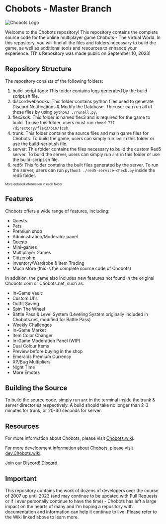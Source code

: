 # Chobots - Master Branch
![Chobots Logo](https://play.chobots.wiki/assets/images/logo.png)

Welcome to the Chobots repository! This repository contains the complete source code for the online multiplayer game Chobots - The Virtual World. In this repository, you will find all the files and folders necessary to build the game, as well as additional tools and resources to enhance your experience. (This Repository was made public on September 10, 2023)

## Repository Structure

The repository consists of the following folders:

1. build-script-logs: This folder contains logs generated by the build-script.sh file.
2. discordwebhooks: This folder contains python files used to generate Discord Notifications & Modify the Database. The user can run all of these files by using `python3 ./runall.py`.
3. flex3sdk: This folder is named flex3 and is required for the game to build. To use this folder, users must run `chmod 777 /directory/flex3/bin/fcsh`.
4. trunk: This folder contains the source files and main game files for Chobots. To build the game, users can simply run `ant` in this folder or use the build-script.sh file.
5. server: This folder contains the files necessary to build the custom Red5 server. To build the server, users can simply run `ant` in this folder or use the build-script.sh file.
6. red5: This folder contains the built files generated by the server. To run the server, users can run `python3 ./red5-service-check.py` inside the red5 folder.

<sub><sup>More detailed information in each folder</sup></sub>

## Features

Chobots offers a wide range of features, including:

- Quests
- Pets
- Premium shop
- Administration/Moderator panel
- Quests
- Mini-games
- Multiplayer Games
- Citizenship
- Inventory/Wardrobe & Item Trading
- Much More (this is the complete source code of Chobots)

In addition, the game also includes new features not found in the original Chobots.com or Chobots.net, such as:

- In-Game Vault
- Custom UI's
- Outfit Saving
- Spin The Wheel
- Battle Pass & Level System (Leveling System originally included in Chobots.net, modified for Battle Pass)
- Weekly Challenges
- In-Game Market
- Item Color Changer
- In-Game Moderation Panel (WIP)
- Dual Colour Items
- Preview before buying in the shop
- Emeralds Premium Currency
- XP/Bug Multipliers
- Night Time
- More Emotes

## Building the Source

To build the source code, simply run `ant` in the terminal inside the trunk & server directories respectively. A build should take no longer than 2-3 minutes for trunk, or 20-30 seconds for server.

## Resources

For more information about Chobots, please visit [Chobots.wiki](https://www.chobots.wiki/).

For more development information about Chobots, please visit [dev.Chobots.wiki](https://dev.chobots.wiki/).

Join our Discord! [Discord](https://discord.gg/ewnWbAbqtk).

## Important
This repository contains the work of dozens of developers over the course of 2007 up until 2023 (and may continue to be updated with Pull Requests or if I ever personally continue to have the time) - Chobots has left a large impact on the hearts of many and I'm hoping a repository with documentation and information can help it continue to live. Please refer to the Wiki linked above to learn more.
